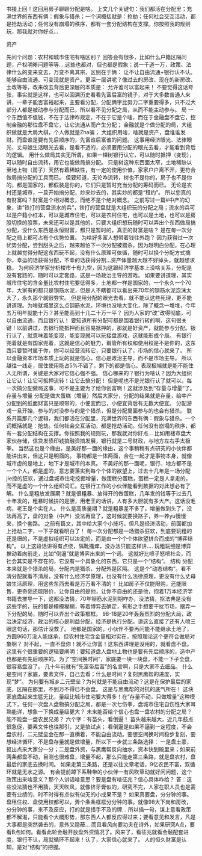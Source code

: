 书接上回！这回用房子聊聊分配是啥。 上文几个关键句：我们都活在分配里；充满世界的东西有俩：假象与猎杀；一个词概括就是：抢劫；任何社会交互活动，都是抢劫活动；任何没有崩塌的秩序，都有一套分配结构在支撑。你按照我的规则玩，那我就对你好点… 

资产
 
先问个问题：农村和城市住宅有啥区别？
回答会有很多，比如什么户籍区隔问题，产权明晰问题等等….这些也都对，但也都是假象；说一千道一万，政策、法律什么的变来变去，万变不离其宗，区别在于俩： 让不让自由流通+银行认不认。 能够自由流通、可变现就是资产。更深一层讲呢？像过去的房改、现在的新房改、土改等等，改来改去背后更深层的本质是：
允许谁可以富起来！ 不要觉得这话夸张，事实就是这样，也可以回溯历史看看先富后富的镜子，对于大多数普通人来讲，一辈子能否富裕起来，主要看分配，分配俩字比努力二字重要得多，只不过大部分人都是被动参与分配而已，所以看不见分配之局，从而不能主动参与。 
局
 一个东西值不值钱，不在于法律咋规定，不在于它是个啥，而在于金融盘不盘它，控制金融的那位盘不盘它，让它流通从而产生分配； 金融就是个做分配的局，大组织做就是大局大棋，个人做就是Zha骗； 大组织用啥，啥就是资产，盘谁谁发财。而盘谁是要有先后顺序的，先富谁后富谁的问题。 这事用经济眼光、法律眼光、丈母娘生活眼光去看，是看不透的，必须要用分配的眼光去看，才能看到背后的逻辑。 用什么做局其实无所谓，如果一棵树银行认它，可以随时抵押（变现），可以随时自由流转，用它也能做局搞分配。 只是树这种东西面太窄，土地稀缺以至地上物（房子）天然有着稀缺性，有一定的使用价值，家家户户离不开，更符合做局搞分配的工具而已。 但要知道，无论咋流转，树也不是你的，房子也不是你的，都是国家的，都假装是你的，它们只是暂时充当分配的筹码而已。 无论是农村还是城市，一旦开始搞分配，炒来炒去的，其实炒的都是“租约”。
所以您真的有财富吗？财富是个相对概念，而绝不是个绝对概念。
之前写过一篇#中产的幻象，讲“铁打的营盘流水的兵”，铁打的营盘就是大组织玩的分配之局；流水的兵可以是户籍小红本，可以是城市住宅，可以是农村住宅，也可以是土地，也可以是房股切换的股票，未来还可以是其他的，只要大组织想玩随时可以弄出个东西做局搞分配，没什么东西是永恒财富，都只是暂时的，真正的财富是啥？ 是在每一次分配之局上都可占有个优势位置。 为啥好多富人想带着钱往外跑？ 因为获得过一次优势分配，尝到甜头之后，越来越怕下一次分配被猎杀，因为越明白分配，在心理上就越觉得分配这东西玩不起，没有什么原理可依循，随时可以换个分配方式搞你，幸运的话获得分配，不幸的话获得分割…资产体量越大越不好掉头，就越想求稳。 为何经济学家分析楼市十有九空，因为这跟经济学基本上没啥关系，分配是没有套路的，随时可以定套路，这是一场政治主导的游戏。  如果要讲道理，其实城市住宅的含金量比农村住宅要低得多，土地都一样是国家的，一个永久一个70年，大家有的都只是钢筋水泥，但是人不瞎都可以看出来70年的钢筋水泥泡沫太大了，永久那个就很夯实。 但是用分配的眼光去看，就不能认这些死理，更不能讲道理。为啥就城里这么点钢筋水泥，环境也没啥大变化，除了概念一堆堆，今年五万明年就能十万？甚至能高到十几二十万一平？ 因为人家的“改”改得彻底，可以自由流通，而且银行认！ 要知道所有分配可都是围着银行转的啊，这句很关键！以前讲过，去银行能抵押而且容易抵押的，那就是好资产，就能参与分配。银行认了，就意味着能变现，能变现就可以玩接盘游戏，这就能形成个局。 有银行兜着就是有国家兜着，这就是信心的魅力，甭管所有权和使用权是不是你的，这东西只要暂时属于你，你可以经营流转它，只要银行认了，市场的信心就来了。 所以金融资本市场本质上玩的就是信心，信心是政治主导，而不是市场主导。 所以越往一线走，居住使用能占5%不错了，剩下的都是信心。表现极端就是能不能住人无所谓，关键是大家对它信心强不强。 信心哪来的？银行为啥认？因为大组织让它认！让它可抵押流转！让它去搞分配！ 但是呢也不是光银行认了就可以，每一次搞分配做局这事，可不是主要为了给你创富啊！这就涉及到“存量与增量”了。  存量与增量 分配是做大蛋糕（增量）然后大家分，分配的结果就是存量，给中产分配到的纸面财富只是顺带的，小便宜而已，小便宜背后有无数大便宜。
分配游戏一旦开始，参与的对没参与的是个猎杀，但是分配里面参与的也会有猎杀。 
联系开篇那几个逻辑，我们都活在分配里，充满世界的东西有俩：假象与猎杀。一个词概括就是：抢劫。任何社会交互活动，都是抢劫活动。任何没有崩塌的秩序，都有一套分配结构在支撑。你按照我的规则玩，那我就对你好点… 比如用楼市盘大家伙存储，信贷发债印钱搞融资搞发展，银行就是二号财政，与地方左右手太极拳。 当然这也是个缘由，是美好那一面的缘由，这个事稍稍有点研究的小伙伴都能讲出来，但这只是明面的。 事物都是一体两面，合在一起才是事物本身，就像城市虚的是地上，地下才是城市的本真。 不美好的那一面呢，银行、地方都不是一个个人，都是虚的，意志要落实到每个个体的欲望上，过去十几年是一场分配jie掠的狂欢，通过盘城市住宅挖掘增量，做蛋糕分蛋糕，蛋糕一定是人拿走的，而不是虚的一个什么组织词汇。在银行工作的小伙伴能看到数据的对此想必有了解。 什么是粗放发展期？就是很粗暴、放得开的做蛋糕，几年发的钱等于过去几十年发的，粗暴时候拼的是胆，用老王的话讲，人有多大胆就有多大产。这话没毛病，老王是个实在人。 什么是高质量期？就是粗暴差不多了，增量做到头了，没法再高了，盘的对象（中产）没法再盘了，这时候就要换路子，养一养yu慢慢来，换个套路。 之前有篇文，其中给大家个小技巧，但凡是经济活动，前面都加上抢劫二字，一下子就看明白了！
每一次分配都是一场猎杀狂欢，到底要玩粗的还是细的，不是虚拟组织可以决定的，而是由一个个个体欲望拼合而成的“博弈结构”。 以上这段话讲得有点绕，隔靴搔痒，没办法只能这样讲…. 玩粗玩细是博弈推动着向前走，比如“倒逼”就是博弈出来的一个词。 这就好比喷子怒喷社会，而社会其实是不存在的，它没有一个具象化的东西，它只是一个“结构”。 
结构 分配本来就是个猎杀的局，分配内是猎杀，分配外是区隔。 这是个“动态结构”。看不清分配就看不清局，没有什么经济学原理，也没有什么法律原理，更没有什么丈母娘生活原理，用这些东西去看是万万看不清的！ 比如房子不仅能限购，还能限售，更奇葩还能限价，让你自由的是他，让你不自由的还是他，抱着1万本经济学书籍去推导一下，这都没法猜，70年钢筋水泥到期咋办，没法猜，抠法典是没有这些字的，玩的都是模模糊糊，等着博弈去确定，有形之手想要干扰市场，摆弄一下分配的局，随时可以弄出个政策框框。 98-18是20年轰轰烈烈的分配大局，政治决定经济，政治的核心是利益分配，经济是执行分配。讲这么直接了还有人喷三眼这句话，那估计没救了。  地都是国家的，小伙伴不要再问能不能继承土地了，方圆960万没人能继承，但农村住宅含金量相对实在，按照理论这个更符合做局对象啊？ 对不起，一直不盘你！就不让你富！这东西讲理是没用的，就看盘不盘。 这里有个很重要的逻辑要阐明：要知道盘人盘地上物也是要有先后顺序的，造中产也都是有先后顺序的。为了“空间换时间”，家底要一块一块盘，不能一下子全盘，很容易盘没了。 几十年前就有“先富带后富”的名言啊，只是大家不去细品。 什么是空间？家底，要素文件，自己去看；什么是时间？复刻黑鹰帮的进度，实现“梦”。 为何要有城乡二元壁垒？为何就是不能自由流动？这是在保护最后的家底，区隔在那里，不到万不得已不会盘。 这是与黑鹰帮的对抗的底气所在！
这块家底盘起来生猛无比，量级比城市住宅要大得多！在“存量不动，只做增量”这种模式下，任何一次盘人盘物搞分配之局，都是一次七伤拳，盘城市住宅自伤性大家耳熟能详，想象一下换成量级更大？ 未来能否给个信心也盘一盘农村的分配之局？能不能盘一盘农民兄弟？ 六个字：有苗头，看倒逼！ 苗头越来越大，近几年鼓点很急促，要素文件也往那引，又是搞试点； 看倒逼是如果不逼到一定程度，不会盘农村，二元壁垒会在那一直横着，不能自由流动。要想空间换时间稳步复刻，要想经济循环，不是盘存量就是做增量，所以下一步就三条路选择： 一是盘土豪，抠出点来大家分一分；二是盘外资，与黑鹰帮反向抽水，资本快到碗里来；如果前两条都盘不动，目测也很难盘，增量不起，那么只能走第三条路，就是盘农村，盘最后的家底去换时间。 如果走第三条路，还是以往文章老话，9亿农民不富，双循环就是无水之源。 有会提前蹲下系鞋带的小伙伴一有风吹草动就好问问题，这个政策出来啥意义？那个人讲话啥意思？要是盘有啥征兆？信心具体咋给？ 答：这些没法猜也不用猜，天天吹风，就像挤牙膏似的，研究不完，人家在职人员也是需要有业绩的，时不时得有点似有似无的小成果不是？ 如果真要盘，分分钟的事。盘租住权、盘使用权都可以，弄个条条框框分分钟的事。就像98大下岗和房改，分分钟的事，来不及反应，打的就是措手不及的牌… 所以插一句，谋上意看政策都不解渴，只能看个大概形势，那东西人人都反应得过来；要看意见和发言，凡是大事都是突然袭击的，意外又隐蔽… 而且看风向要功夫在诗外，如果研究A点，要看B点如何。看看此轮金融开放盘外资情况了。风来了，看征兆就看金融配套进度，银行不认，局就循环不起来！认了，大家信心就来了。 人的恒久财富是认知，是对“结构”的把握。